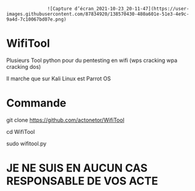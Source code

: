                    ![Capture d’écran_2021-10-23_20-11-47](https://user-images.githubusercontent.com/87834920/138570430-480a601e-51e3-4e9c-9a4d-7c10067bd07e.png)


# WifiTool

Plusieurs Tool python pour du pentesting en wifi (wps cracking wpa cracking dos) 

Il marche que sur Kali Linux est Parrot OS

#   Commande

git clone https://github.com/actonetor/WifiTool

cd WifiTool

sudo wifitool.py

# JE NE SUIS EN AUCUN CAS RESPONSABLE DE VOS ACTE
